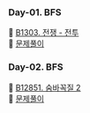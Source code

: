 ### Day-01. BFS
🥇 [B1303. 전쟁 - 전투](https://www.acmicpc.net/problem/1303)
<br>
🙉 [문제풀이](https://isminimin.tistory.com/10)

### Day-02. BFS
🥇 [B12851. 숨바꼭질 2](https://www.acmicpc.net/problem/12851)
<br>
🙉 [문제풀이](https://isminimin.tistory.com/12)
